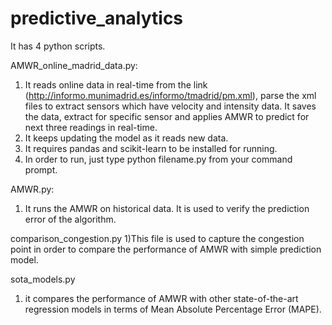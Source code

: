 # predictive_analytics

It has 4 python scripts.

AMWR_online_madrid_data.py:
1) It reads online data in real-time from the link (http://informo.munimadrid.es/informo/tmadrid/pm.xml), parse the xml files to extract sensors which have velocity and intensity data. It saves the data, extract for specific sensor and applies AMWR to predict for next three readings in real-time.
2) It keeps updating the model as it reads new data.
3) It requires pandas and scikit-learn to be installed for running.
4) In order to run, just type python filename.py from your command prompt.

AMWR.py:
1) It runs the AMWR on historical data. It is used to verify the prediction error of the algorithm.


comparison_congestion.py
1)This file is used to capture the congestion point in order to compare the performance of AMWR with simple prediction model.


sota_models.py
1) it compares the performance of AMWR with other state-of-the-art regression models in terms of Mean Absolute Percentage Error (MAPE).
